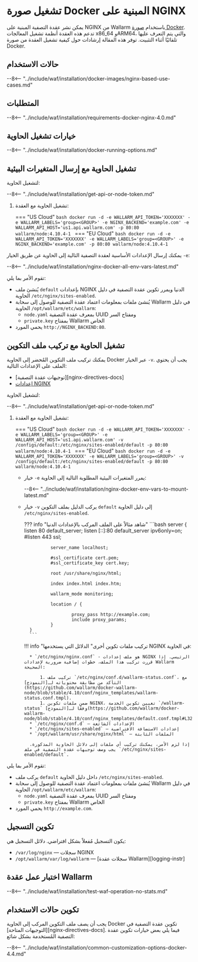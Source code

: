 [link-wallarm-health-check]:        ../admin-en/uat-checklist-en.md

# تشغيل صورة Docker المبنية على NGINX

يمكن نشر عقدة التصفية المبنية على NGINX من Wallarm باستخدام [صورة Docker](https://hub.docker.com/r/wallarm/node). تدعم هذه العقدة أنظمة تشغيل المعالجات x86_64 وARM64، والتي يتم التعرف عليها تلقائيًا أثناء التثبيت. توفر هذه المقالة إرشادات حول كيفية تشغيل العقدة من صورة Docker.

## حالات الاستخدام

--8<-- "../include/waf/installation/docker-images/nginx-based-use-cases.md"

## المتطلبات

--8<-- "../include/waf/installation/requirements-docker-nginx-4.0.md"

## خيارات تشغيل الحاوية

--8<-- "../include/waf/installation/docker-running-options.md"

## تشغيل الحاوية مع إرسال المتغيرات البيئية

لتشغيل الحاوية:

--8<-- "../include/waf/installation/get-api-or-node-token.md"

1. تشغيل الحاوية مع العقدة:

    === "US Cloud"
        ```bash
        docker run -d -e WALLARM_API_TOKEN='XXXXXXX' -e WALLARM_LABELS='group=<GROUP>' -e NGINX_BACKEND='example.com' -e WALLARM_API_HOST='us1.api.wallarm.com' -p 80:80 wallarm/node:4.10.4-1
        ```
    === "EU Cloud"
        ```bash
        docker run -d -e WALLARM_API_TOKEN='XXXXXXX' -e WALLARM_LABELS='group=<GROUP>' -e NGINX_BACKEND='example.com' -p 80:80 wallarm/node:4.10.4-1
        ```

يمكنك إرسال الإعدادات الأساسية لعقدة التصفية التالية إلى الحاوية عن طريق الخيار `-e`:

--8<-- "../include/waf/installation/nginx-docker-all-env-vars-latest.md"

تقوم الأمر بما يلي:

* يُنشئ ملف `default` بإعدادات NGINX الدنيا ويمرر تكوين عقدة التصفية في دليل الحاوية `/etc/nginx/sites-enabled`.
* يُنشئ ملفات بمعلومات اعتماد عقدة التصفية للوصول إلى سحابة Wallarm في دليل الحاوية `/opt/wallarm/etc/wallarm`:
    * `node.yaml` بمعرف عقدة التصفية UUID ومفتاح السر
    * `private.key` بمفتاح Wallarm الخاص
* يحمي المورد `http://NGINX_BACKEND:80`.

## تشغيل الحاوية مع تركيب ملف التكوين

يمكنك تركيب ملف التكوين المُحضر إلى الحاوية Docker عبر الخيار `-v`. يجب أن يحتوي الملف على الإعدادات التالية:

* [توجيهات عقدة التصفية][nginx-directives-docs]
* [إعدادات NGINX](https://nginx.org/en/docs/beginners_guide.html)

لتشغيل الحاوية:

--8<-- "../include/waf/installation/get-api-or-node-token.md"

1. تشغيل الحاوية مع العقدة:

    === "US Cloud"
        ```bash
        docker run -d -e WALLARM_API_TOKEN='XXXXXXX' -e WALLARM_LABELS='group=<GROUP>' -e WALLARM_API_HOST='us1.api.wallarm.com' -v /configs/default:/etc/nginx/sites-enabled/default -p 80:80 wallarm/node:4.10.4-1
        ```
    === "EU Cloud"
        ```bash
        docker run -d -e WALLARM_API_TOKEN='XXXXXXX' -e WALLARM_LABELS='group=<GROUP>' -v /configs/default:/etc/nginx/sites-enabled/default -p 80:80 wallarm/node:4.10.4-1
        ```

    * خيار `-e` يمرر المتغيرات البيئية المطلوبة التالية إلى الحاوية:

        --8<-- "../include/waf/installation/nginx-docker-env-vars-to-mount-latest.md"
    
    * خيار `-v` يركب الدليل بملف التكوين `default` إلى دليل الحاوية `/etc/nginx/sites-enabled`.

        ??? info "شاهد مثالاً على الملف المركب بالإعدادات الدنيا"
            ```bash
            server {
                    listen 80 default_server;
                    listen [::]:80 default_server ipv6only=on;
                    #listen 443 ssl;

                    server_name localhost;

                    #ssl_certificate cert.pem;
                    #ssl_certificate_key cert.key;

                    root /usr/share/nginx/html;

                    index index.html index.htm;

                    wallarm_mode monitoring;

                    location / {
                            
                            proxy_pass http://example.com;
                            include proxy_params;
                    }
            }
            ```

        !!! info "تركيب ملفات تكوين أخرى"
            الدلائل التي يستخدمها NGINX في الحاوية:

            * `/etc/nginx/nginx.conf` - هو ملف إعدادات NGINX الرئيسي. إذا قررت تركيب هذا الملف، خطوات إضافية ضرورية لإعدادات Wallarm الصحيحة:

                1. تركيب ملف `/etc/nginx/conf.d/wallarm-status.conf`، مع التأكد من مطابقة محتوياته لـ[النموذج](https://github.com/wallarm/docker-wallarm-node/blob/stable/4.10/conf/nginx_templates/wallarm-status.conf.tmpl).
                1. ضمن ملفات تكوين NGINX، تعيين تكوين الخدمة `/wallarm-status` وفقًا لـ[النموذج](https://github.com/wallarm/docker-wallarm-node/blob/stable/4.10/conf/nginx_templates/default.conf.tmpl#L32).
            * `/etc/nginx/conf.d` — الإعدادات الشائعة
            * `/etc/nginx/sites-enabled` — إعدادات الاستضافة الافتراضية
            * `/opt/wallarm/usr/share/nginx/html` — الملفات الثابتة

            إذا لزم الأمر، يمكنك تركيب أي ملفات إلى دلائل الحاوية المذكورة. يجب وصف توجيهات عقدة التصفية في ملف `/etc/nginx/sites-enabled/default`.

تقوم الأمر بما يلي:

* يركب ملف `default` داخل دليل الحاوية `/etc/nginx/sites-enabled`.
* يُنشئ ملفات بمعلومات اعتماد عقدة التصفية للوصول إلى سحابة Wallarm في دليل الحاوية `/opt/wallarm/etc/wallarm`:
    * `node.yaml` بمعرف عقدة التصفية UUID ومفتاح السر
    * `private.key` بمفتاح Wallarm الخاص
* يحمي المورد `http://example.com`.

## تكوين التسجيل

يكون التسجيل مُفعلاً بشكل افتراضي. دلائل التسجيل هي:

* `/var/log/nginx` — سجلات NGINX
* `/opt/wallarm/var/log/wallarm` — [سجلات عقدة Wallarm][logging-instr]

## اختبار عمل عقدة Wallarm

--8<-- "../include/waf/installation/test-waf-operation-no-stats.md"

## تكوين حالات الاستخدام

يجب أن يصف ملف التكوين المركب إلى الحاوية Docker تكوين عقدة التصفية في [التوجيهات المتاحة][nginx-directives-docs]. فيما يلي بعض خيارات تكوين عقدة التصفية المُستخدمة بشكل شائع:

--8<-- "../include/waf/installation/common-customization-options-docker-4.4.md"